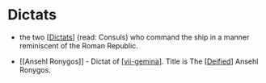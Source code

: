 # Dictats

- the two [[Dictats]] (read: Consuls) who command the ship in a manner reminiscent of the Roman Republic.

- [[Ansehl Ronygos]] - Dictat of [[vii-gemina]]. Title is The [[Deified]] Ansehl Ronygos.


[//begin]: # "Autogenerated link references for markdown compatibility"
[Dictats]: dictats.md "Dictats"
[vii-gemina]: vii-gemina.md "VII Gemina"
[Deified]: deified.md "Deified"
[//end]: # "Autogenerated link references"